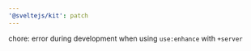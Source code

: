 ```yaml
---
'@sveltejs/kit': patch
---
```


chore: error during development when using `use:enhance` with `+server`
